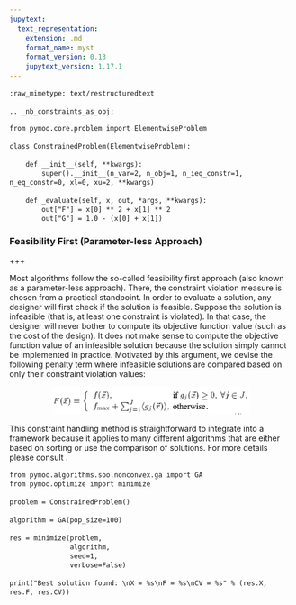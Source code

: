 ```yaml
---
jupytext:
  text_representation:
    extension: .md
    format_name: myst
    format_version: 0.13
    jupytext_version: 1.17.1
---
```


```{raw-cell}
:raw_mimetype: text/restructuredtext

.. _nb_constraints_as_obj:
```

```{code-cell} ipython3
from pymoo.core.problem import ElementwiseProblem

class ConstrainedProblem(ElementwiseProblem):

    def __init__(self, **kwargs):
        super().__init__(n_var=2, n_obj=1, n_ieq_constr=1, n_eq_constr=0, xl=0, xu=2, **kwargs)

    def _evaluate(self, x, out, *args, **kwargs):
        out["F"] = x[0] ** 2 + x[1] ** 2
        out["G"] = 1.0 - (x[0] + x[1])
```

### Feasibility First (Parameter-less Approach)

+++

Most algorithms follow the so-called feasibility first approach (also known as a parameter-less approach). There, the constraint violation measure is chosen from a practical standpoint. In order to evaluate a solution, any designer will first check if the solution is feasible. Suppose the solution is infeasible (that is, at least one constraint is violated). In that case, the designer will never bother to compute its objective function value (such as the cost of the design). It does not make sense to compute the objective function value of an infeasible solution because the solution simply cannot be implemented in practice. Motivated by this argument, we devise the following penalty term where infeasible solutions are compared based on only their constraint violation values:

<div style="text-align: center;">
    <img src="https://github.com/anyoptimization/pymoo-data/blob/main/docs/images/parameter_less.png?raw=true" width="350">
</div>


This constraint handling method is straightforward to integrate into a framework because it applies to many different algorithms that are either based on sorting or use the comparison of solutions. For more details please consult <cite data-cite="parameter-less"></cite>.

```{code-cell} ipython3
from pymoo.algorithms.soo.nonconvex.ga import GA
from pymoo.optimize import minimize

problem = ConstrainedProblem()

algorithm = GA(pop_size=100)

res = minimize(problem,
               algorithm,
               seed=1,
               verbose=False)

print("Best solution found: \nX = %s\nF = %s\nCV = %s" % (res.X, res.F, res.CV))
```
